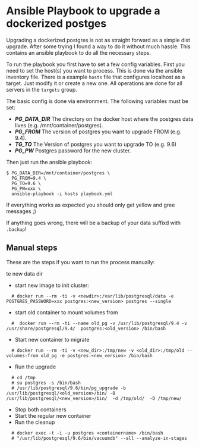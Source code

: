 # Ansible Playbook to upgrade a dockerized postges

Upgrading a dockerized postgres is not as straight forward as a simple dist upgrade.
After some trying I found a way to do it without much hassle.
This contains an ansible playbook to do all the necessary steps.

To run the playbook you first have to set a few config variables.
First you need to set the host(s) you want to process.
This is done via the ansible inventory file.
There is a example `hosts` file that configures localhost as a target.
Just modify it or create a new one.
All operations are done for all servers in the `targets` group.

The basic config is done via environment.
The following variables must be set:
* ***PG_DATA_DIR*** The directory on the docker host where the postgres data lives (e.g. /mnt/container/postgres).
* ***PG_FROM*** The version of postgres you want to upgrade FROM (e.g. 9.4).
* ***TG_TO*** The Version of postgres you want to upgrade TO (e.g. 9.6)
* ***PG_PW*** Postgres password for the new cluster.

Then just run the ansible playbook:
```
$ PG_DATA_DIR=/mnt/container/postgres \
  PG_FROM=9.4 \
  PG_TO=9.6 \
  PG_PW=xxx \
  ansible-playbook -i hosts playbook.yml
```

If everything works as expected you should only get yellow and gree messages ;)

If anything goes wrong, there will be a backup of your data suffixd with `.backup`!

## Manual steps

These are the steps if you want to run the process manually:

te new data dir
* start new image to init cluster:
```
  # docker run --rm -ti -v <newdir>:/var/lib/postgresql/data -e POSTGRES_PASSWORD=xxx postgres:<new_version> postgres --single
```

* start old container to mount volumes from
```
  #  docker run --rm -ti --name old_pg -v /usr/lib/postgresql/9.4 -v /usr/share/postgresql/9.4/  postgres:<old_version> /bin/bash 
```
* Start new container to migrate
```
  # docker run --rm -ti -v <new_dir>:/tmp/new -v <old_dir>:/tmp/old --volumes-from old_pg -e postgres:<new_version> /bin/bash
```
* Run the upgrade
```
  # cd /tmp
  # su postgres -s /bin/bash
  # /usr/lib/postgresql/9.6/bin/pg_upgrade -b /usr/lib/postgresql/<old_version>/bin/ -B /usr/lib/postgresql/<new_version>/bin/  -d /tmp/old/  -D /tmp/new/
```
* Stop both containers
* Start the regular new container
* Run the cleanup
```
  # docker exec -t -i -u postgres <containername> /bin/bash
  # "/usr/lib/postgresql/9.6/bin/vacuumdb" --all --analyze-in-stages
```
